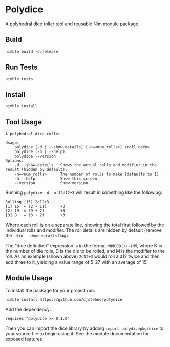 # Polydice

A polyhedral dice roller tool and reusable Nim module package.

## Build

    nimble build -d:release

## Run Tests

    nimble tests

## Install

    nimble install

## Tool Usage

```
A polyhedral dice roller.

Usage:
    polydice [-d | --show-details] [-n=<num_rolls>] <roll_defn>
    polydice (-h | --help)
    polydice --version
Options:
    -d --show-details   Shows the actual rolls and modifier in the result (hidden by default).
    -n=<num_rolls>      The number of rolls to make (defaults to 1).
    -h --help           Show this screen.
    --version           Show version.
```

Running `polydice -d -n 32d12+3` will result in something like the following:

```
Rolling (15) 2d12+3...
[1] 16  = (2 + 11)      +3
[2] 19  = (9 + 7)       +3
[3] 8   = (3 + 2)       +3
```

Where each roll is on a separate line, showing the total first followed by the individual rolls and modifier. The roll
details are hidden by default (remove the `-d` or `--show-details` flag).

The "dice definition" expression is in the format `NNdDDD(+/-)MM`, where N is the number of die rolls, D is the die to 
be rolled, and M is the modifier to the roll. As an example (shown above) `2d12+3` would roll a d12 twice and 
then add three to it, yielding a value range of 5-27 with an average of 15.

## Module Usage

To install the package for your project run:

    nimble install https://github.com/cjstehno/polydice

Add the dependency:

    requires "polydice >= 0.1.0"

Then you can import the dice library by adding `import polydicepkg/dice` to your source file to begin using it. See the 
module documentation for exposed features.